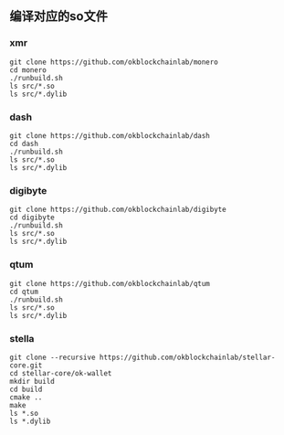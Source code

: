 ## 编译对应的so文件

### xmr
```
git clone https://github.com/okblockchainlab/monero
cd monero
./runbuild.sh
ls src/*.so
ls src/*.dylib
```

### dash
```
git clone https://github.com/okblockchainlab/dash
cd dash
./runbuild.sh
ls src/*.so
ls src/*.dylib
```

### digibyte
```
git clone https://github.com/okblockchainlab/digibyte
cd digibyte
./runbuild.sh
ls src/*.so
ls src/*.dylib
```

### qtum
```
git clone https://github.com/okblockchainlab/qtum
cd qtum
./runbuild.sh
ls src/*.so
ls src/*.dylib
```

### stella
```
git clone --recursive https://github.com/okblockchainlab/stellar-core.git  
cd stellar-core/ok-wallet  
mkdir build  
cd build  
cmake ..  
make  
ls *.so  
ls *.dylib
```
